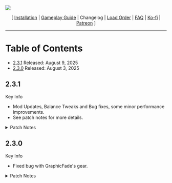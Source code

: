 
![](https://raw.githubusercontent.com/Oghma-Infinium/BingusGate3/refs/heads/main/images/Banner.png)

<p align="center">
  [ <a href="https://github.com/Oghma-Infinium/BingusGate3/blob/main/README.md">Installation</a> |
  <a href="javascript:;">Gameplay Guide</a> |
  Changelog |
  <a href="https://loadorderlibrary.com/lists/bingus-gate-3">Load Order</a> |
  <a href="javascript:;">FAQ</a> |
  <a href="https://ko-fi.com/aljoxo">Ko-fi</a> | 
  <a href="https://www.patreon.com/aljoxo">Patreon</a> ]
</p>

---

# Table of Contents

- [2.3.1](#231) Released: August 9, 2025
- [2.3.0](#230) Released: August 3, 2025

## 2.3.1

Key Info

 - Mod Updates, Balance Tweaks and Bug fixes, some minor performance improvements.
 - See patch notes for more details.

<Details>
<summary>Patch Notes</summary>

### Bug Fixes  

 - Fixed the Blessed Healer tooltip.
 - Fixed a bug that prevents Shadowheart from thanking the player for saving her on the nautiloid if approval is greater than 10.
 - Added "TooltipOnMiss" to Smite Spells.
 - Fixed Astarion neck seam.
 - Fixed some issues where Order Domain Cleric's Voice of Authority was not functioning as intended.
 - Twilight Domain Cleric's Twilight Sanctuary interrupt should now function slightly better.

### Tweaks

 - Added more dyes.
 - Tweaked some NPC replacers because bingus was unhappy.
 - Hopefully improved performance by swapping to Performance version of [Shadowed Torches](https://www.nexusmods.com/baldursgate3/mods/17611).
   - You can disable the performance version under the **Optional Visual Mods** separator.
 - Increased HealthOverride value for Ansur (`S_WYR_SkeletalDragon`).
 - Removed Aversion to Fire from House of Hope Spectators.
 - Increased Health Scaling for Allies (not party members).
 - Removed VFX from Forge Domain Cleric's Blessings of the Forge.
 - Forge Domain Clerics can now crafted armors, weapons, and tools with Artisan's Blessing.

</Details>

## 2.3.0

Key Info

 - Fixed bug with GraphicFade's gear. 

<Details>
<summary>Patch Notes</summary>

### Bug Fixes  

- Fixed bug with duplicate gear drops.

</Details>
